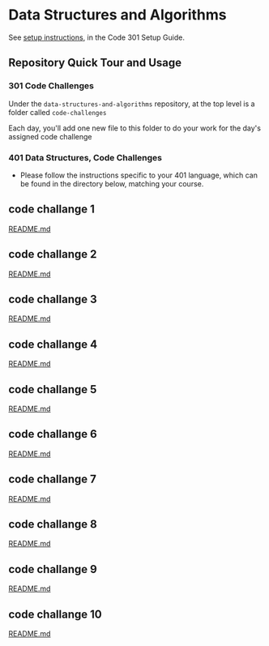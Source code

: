 # Data Structures and Algorithms

See [setup instructions](https://codefellows.github.io/setup-guide/code-301/3-code-challenges), in the Code 301 Setup Guide.

## Repository Quick Tour and Usage

### 301 Code Challenges

Under the `data-structures-and-algorithms` repository, at the top level is a folder called `code-challenges`

Each day, you'll add one new file to this folder to do your work for the day's assigned code challenge

### 401 Data Structures, Code Challenges

- Please follow the instructions specific to your 401 language, which can be found in the directory below, matching your course.

## code challange 1

[README.md](./401-codechallanges/challange01/README.md)

## code challange 2

[README.md](./401-codechallanges/challange02/README.md)

## code challange 3

[README.md](./401-codechallanges/challange03/README.md)

## code challange 4

[README.md](./401-codechallanges/challange04/README.md)

## code challange 5

[README.md](./401-codechallanges/challange05/README.md)

## code challange 6

[README.md](./401-codechallanges/challange06/README.md)

## code challange 7

[README.md](./401-codechallanges/challange07/README.md)

## code challange 8

[README.md](./401-codechallanges/challange08/README.md)

## code challange 9

[README.md](./401-codechallanges/challange09/README.md)

## code challange 10

[README.md](./401-codechallanges/challange10/README.md)
